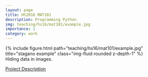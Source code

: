 ```yaml
---
layout: page
title: HS2016 MAT101
description: Programming Python
img: teaching/hs16/mat101/example.jpg
importance: 1
category: work
---
```



<div class="row">
    <div class="col-sm mt-3 mt-md-0">
        {% include figure.html path="teaching/hs16/mat101/example.jpg" title="stagano example" class="img-fluid rounded z-depth-1" %}
    </div>
</div>
<div class="caption">
    Hiding data in images.
</div>


<a href="/teaching/hs16/mat101/project.pdf">Project Description</a>
